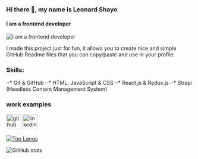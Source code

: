 ### Hi there 👋, my name is Leonard Shayo
#### I am a frontend developer 
![I am a frontend developer ]([https://arturssmirnovs.github.io/github-profile-readme-generator/images/banner.png](https://github.com/leonard-shayo/leonard-shayo/blob/main/Black%20Modern%20Vlogger%20YouTube%20Banner.png))

I made this project just for fun, it allows you to create nice and simple GitHub Readme files that you can copy/paste and use in your profile.

### Skills: 
⋅⋅* 	Git & GitHub
⋅⋅* 	HTML, JavaScript & CSS 
⋅⋅* 	React.js & Redux.js 
⋅⋅* 	Strapi (Headless Content Management System)

### work examples



[<img src='https://cdn.jsdelivr.net/npm/simple-icons@3.0.1/icons/github.svg' alt='github' height='40'>](https://github.com/leonard-shayo)  [<img src='https://cdn.jsdelivr.net/npm/simple-icons@3.0.1/icons/linkedin.svg' alt='linkedin' height='40'>](https://www.linkedin.com/in/leonardshayo/)  

[![Top Langs](https://github-readme-stats.vercel.app/api/top-langs/?username=leonard-shayo)](https://github.com/anuraghazra/github-readme-stats)

![GitHub stats](https://github-readme-stats.vercel.app/api?username=leonard-shayo&show_icons=true)  

